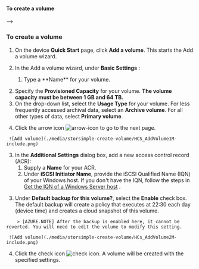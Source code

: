 <!-- deleted by customization
<!--author=SharS last changed: 11/16/15-->

#### To create a volume
-->
<!-- keep by customization: begin -->
<properties 
   pageTitle="Create a volume"
   description="Explains how to add a volume on a StorSimple device."
   services="storsimple"
   documentationCenter="NA"
   authors="SharS"
   manager="adinah"
   editor="tysonn" />
<tags
	ms.service="storsimple"
	ms.date="04/01/15"
	wacn.date=""/>

### To create a volume
<!-- keep by customization: end -->

1. On the device **Quick Start** page, click **Add a volume**. This starts the Add a volume wizard.

2. In the Add a volume wizard, under **Basic Settings** <!-- deleted by customization, do the following -->:
   1. <!-- deleted by customization Supply --><!-- keep by customization: begin --> Type <!-- keep by customization: end --> a **Name** for your volume.
<!-- deleted by customization
   2. Specify the **Provisioned Capacity** for your volume in GB or TB. The volume capacity must be between 1 GB and 64 TB for a physical device.
   3. On the drop-down list, select the **Usage Type** for your volume. 
   4. If you are using this volume for archival data, select the **Use this volume for less frequently accessed archival data** check box. For all other use cases, simply select **Tiered Volume**. (Tiered volumes were formerly called primary volumes).
-->
<!-- keep by customization: begin -->
   2. Specify the **Provisioned Capacity** for your volume. **The volume capacity must be between 1 GB and 64 TB.**
   3. On the drop-down list, select the **Usage Type** for your volume. For less frequently accessed archival data, select an **Archive volume**. For all other types of data, select **Primary volume**.
<!-- keep by customization: end -->
   4. Click the arrow icon ![arrow-icon](./media/storsimple-create-volume/HCS_ArrowIcon-include.png) to go to the next page.

<!-- deleted by customization
        ![Add volume](./media/storsimple-create-volume/AddVolume1-include.png)
-->
<!-- keep by customization: begin -->
     ![Add volume](./media/storsimple-create-volume/HCS_AddVolume1M-include.png)
<!-- keep by customization: end -->

3. In the **Additional Settings** dialog box, add a new access control record (ACR):
   1. Supply a **Name** for your ACR.
   2. Under **iSCSI Initiator Name**, provide the iSCSI Qualified Name (IQN) of your Windows host. If you don't have the IQN, <!-- deleted by customization go to --><!-- keep by customization: begin --> follow the steps in <!-- keep by customization: end --> [Get the IQN of a Windows Server <!-- deleted by customization host](#get-the-iqn-of-a-windows-server-host) --><!-- keep by customization: begin --> host](#storsimple-get-iqn.md) <!-- keep by customization: end -->.
<!-- deleted by customization
   3. We recommend that you enable a default backup by selecting the **Enable a default backup for this volume** check box. The default backup will create a policy that executes at 22:30 each day (device time) and creates a cloud snapshot of this volume.
-->
<!-- keep by customization: begin -->
   3. Under **Default backup for this volume?**, select the **Enable** check box. The default backup will create a policy that executes at 22:30 each day (device time) and creates a cloud snapshot of this volume.
<!-- keep by customization: end -->

        > [AZURE.NOTE] After the backup is enabled here, it cannot be reverted. You will need to edit the volume to modify this setting.

<!-- deleted by customization
        ![Add volume](./media/storsimple-create-volume/AddVolume2-include.png)
-->
<!-- keep by customization: begin -->
     ![Add volume](./media/storsimple-create-volume/HCs_AddVolume2M-include.png)
<!-- keep by customization: end -->

4. Click the check icon ![check icon](./media/storsimple-create-volume/HCS_CheckIcon-include.png). A volume will be created with the specified settings.

<!-- deleted by customization
![Video available](./media/storsimple-create-volume/Video_icon.png) **Video available**

To watch a video that demonstrates how to create a StorSimple volume, click [here](http://azure.microsoft.com/documentation/videos/create-a-storsimple-volume/).
-->

